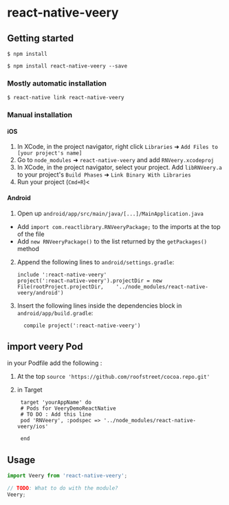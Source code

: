 
# react-native-veery

## Getting started

`$ npm install`

`$ npm install react-native-veery --save`

### Mostly automatic installation

`$ react-native link react-native-veery`

### Manual installation


#### iOS

1. In XCode, in the project navigator, right click `Libraries` ➜ `Add Files to [your project's name]`
2. Go to `node_modules` ➜ `react-native-veery` and add `RNVeery.xcodeproj`
3. In XCode, in the project navigator, select your project. Add `libRNVeery.a` to your project's `Build Phases` ➜ `Link Binary With Libraries`
4. Run your project (`Cmd+R`)<

#### Android

1. Open up `android/app/src/main/java/[...]/MainApplication.java`
  - Add `import com.reactlibrary.RNVeeryPackage;` to the imports at the top of the file
  - Add `new RNVeeryPackage()` to the list returned by the `getPackages()` method
2. Append the following lines to `android/settings.gradle`:
  	```
  	include ':react-native-veery'
  	project(':react-native-veery').projectDir = new File(rootProject.projectDir, 	'../node_modules/react-native-veery/android')
  	```
3. Insert the following lines inside the dependencies block in `android/app/build.gradle`:
  	```
      compile project(':react-native-veery')
  	```

## import veery Pod
in your Podfile add the following :

1. At the top
`source 'https://github.com/roofstreet/cocoa.repo.git'`
2. in Target

        target 'yourAppName' do
        # Pods for VeeryDemoReactNative
        # TO DO : Add this line
        pod 'RNVeery', :podspec => '../node_modules/react-native-veery/ios'
        
        end
## Usage
```javascript
import Veery from 'react-native-veery';

// TODO: What to do with the module?
Veery;
```
  
